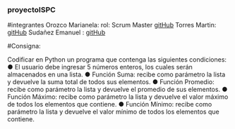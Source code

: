 ###  proyectoISPC

#integrantes 
Orozco Marianela: rol: Scrum Master  [gitHub](https://github.com/Marianela00)
Torres Martin: [gitHub](https://github.com/MartinT2222)
Sudañez Emanuel : [gitHub](https://github.com/emmaSDNZ)


#Consigna:

Codificar en Python un programa que contenga las siguientes condiciones:
● El usuario debe ingresar 5 números enteros, los cuales serán almacenados en una
lista.
● Función Suma: recibe como parámetro la lista y devuelve la suma total de todos
sus elementos.
● Función Promedio: recibe como parámetro la lista y devuelve el promedio de sus
elementos.
● Función Máximo: recibe como parámetro la lista y devuelve el valor máximo de
todos los elementos que contiene.
● Función Mínimo: recibe como parámetro la lista y devuelve el valor mínimo de
todos los elementos que contiene.

